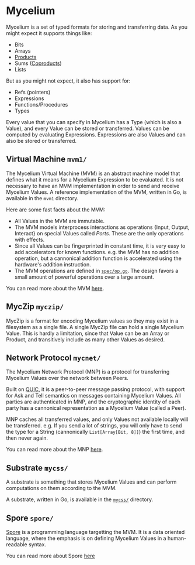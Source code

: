 # Mycelium

Mycelium is a set of typed formats for storing and transferring data.
As you might expect it supports things like:
- Bits
- Arrays
- [Products](https://en.wikipedia.org/wiki/Product_(category_theory))
- Sums ([Coproducts](https://en.wikipedia.org/wiki/Coproduct))
- Lists

But as you might not expect, it also has support for:
- Refs (pointers) 
- Expressions
- Functions/Procedures
- Types

Every value that you can specify in Mycelium has a Type (which is also a Value), and every Value can be stored or transferred.
Values can be computed by evaluating Expressions.
Expressions are also Values and can also be stored or transferred.

## Virtual Machine `mvm1/`
The Mycelium Virtual Machine (MVM) is an abstract machine model that defines what it means for a Mycelium Expression to be evaluated.
It is not necessary to have an MVM implementation in order to send and receive Mycelium Values.
A reference implementation of the MVM, written in Go, is available in the `mvm1` directory.

Here are some fast facts about the MVM:
- All Values in the MVM are immutable.
- The MVM models interprocess interactions as operations {Input, Output, Interact} on special Values called *Ports*.  These are the only operations with effects.
- Since all Values can be fingerprinted in constant time, it is very easy to add accelerators for known functions. e.g. the MVM has no addition operation, but a cannonical addition function is accelerated using the hardware's addition instruction.
- The MVM operations are defined in [`spec/op.go`](./spec/op.go).  The design favors a small amount of powerful operations over a large amount.

You can read more about the MVM [here](doc/2_VM/00_VM.md).

## MycZip `myczip/`
MycZip is a format for encoding Mycelium values so they may exist in a filesystem as a single file.
A single MycZip file can hold a single Mycelium Value.
This is hardly a limitation, since that Value can be an Array or Product, and transitively include as many other Values as desired.


## Network Protocol `mycnet/`
The Mycelium Network Protocol (MNP) is a protocol for transferring Mycelium Values over the network between Peers.

Built on [QUIC](https://en.wikipedia.org/wiki/QUIC), it is a peer-to-peer message passing protocol, with support for Ask and Tell semantics on messages containing Mycelium Values.
All parties are authenticated in MNP, and the cryptographic identity of each party has a cannonical representation as a Mycelium Value (called a Peer).

MNP caches all transferred values, and only Values not available locally will be transferred. e.g. If you send a lot of strings, you will only have to send the type for a String (cannonically `List[Array[Bit, 8]]`) the first time, and then never again.

You can read more about the MNP [here](doc/8_Protocols/02_MNP.md).


## Substrate `mycss/`
A substrate is something that stores Mycelium Values and can perform computations on them according to the MVM.

A substrate, written in Go, is available in the [`mycss/`](./mycss/) directory.


## Spore `spore/`
[Spore](./spore/README.md) is a programming language targetting the MVM.
It is a data oriented language, where the emphasis is on defining Mycelium Values in a human-readable syntax.

You can read more about Spore [here](doc/9_Spore/00_Spore.md)

